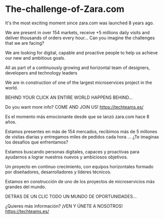 # The-challenge-of-Zara.com
It's the most exciting moment since zara.com was launched 8 years ago.

We are present in over 154 markets, receive +5 millions daily visits and deliver thousands of orders every hour… Can you imagine the challenges that we are facing?

We are looking for digital, capable and proactive people to help us achieve our new and ambitious goals.

All as part of a continuously growing and horizontal team of designers, developers and technology leaders

We are in construction of one of the largest microservices project in the world.

BEHIND YOUR CLICK AN ENTIRE WORLD HAPPENS BEHIND...

Do you want more info? COME AND JOIN US! https://techteams.es/





Es el momento más emocionante desde que se lanzó zara.com hace 8 años.

Estamos presentes en más de 154 mercados, recibimos más de 5 millones de visitas diarias y entregamos miles de pedidos cada hora ... ¿Te imaginas los desafíos que enfrentamos?

Estamos buscando personas digitales, capaces y proactivas para ayudarnos a lograr nuestros nuevos y ambiciosos objetivos.

Un proyecto en continuo crecimiento, con equipos horizontales formado por diseñadores, desarrolladores y líderes técnicos.

Estamos en construcción de uno de los proyectos de microservicios más grandes del mundo.

DETRAS  DE UN CLIC TODO UN MUNDO DE OPORTUNIDADES...

¿Quieres más información? ¡VEN Y ÚNETE A NOSOTROS! https://techteams.es/
